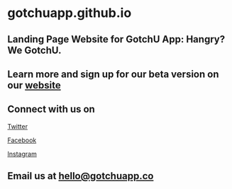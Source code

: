 # gotchuapp.github.io
## Landing Page Website for GotchU App: Hangry? We GotchU.

## Learn more and sign up for our beta version on our [website](gotchuapp.co)

## Connect with us on

[Twitter](http://wwwtwitter.com/_gotchuapp)


[Facebook](http://www.facebook.com/gotchuapp)


[Instagram](http://www.instagram.com/gotchuapp)

## Email us at hello@gotchuapp.co
